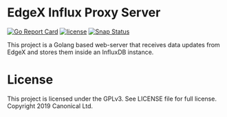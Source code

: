 # EdgeX Influx Proxy Server

[![Go Report Card](https://goreportcard.com/badge/github.com/anonymouse64/edgex-influx-proxy)](https://goreportcard.com/report/github.com/anonymouse64/edgex-influx-proxy)
[![license](https://img.shields.io/badge/license-GPLv3-blue.svg)](LICENSE)
[![Snap Status](https://build.snapcraft.io/badge/anonymouse64/edgex-influx-proxy.svg)](https://build.snapcraft.io/user/anonymouse64/edgex-influx-proxy)


This project is a Golang based web-server that receives data updates from EdgeX and stores them inside an InfluxDB instance.

# License
This project is licensed under the GPLv3. See LICENSE file for full license. Copyright 2019 Canonical Ltd.

